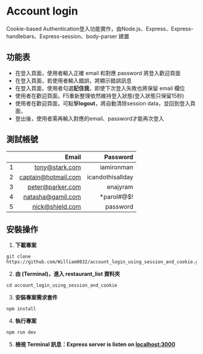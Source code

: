 # Account login

Cookie-based Authentication登入功能實作，由Node.js、Express、Express-handlebars、Express-session、body-parser 建置

## 功能表

- 在登入頁面，使用者輸入正確 email 和對應 password 將登入歡迎頁面
- 在登入頁面，若使用者輸入錯誤，將顯示錯誤訊息
- 在登入頁面，使用者勾選**記住我**，即使下次登入失敗也將保留 email 欄位
- 使用者在歡迎頁面，F5重新整理依然維持登入狀態(登入狀態只保留15秒)
- 使用者在歡迎頁面，可點擊**logout**，將自動清除session data，並回到登入頁面，
- 登出後，使用者需再輸入對應的email、password才能再次登入

## 測試帳號

|      |               Email |         Password |
| ---: | ------------------: | ---------------: |
|    1 |      tony@stark.com |       iamironman |
|    2 | captain@hotmail.com | icandothisallday |
|    3 |    peter@parker.com |         enajyram |
|    4 |   natasha@gamil.com |     \*parol#@\$! |
|    5 |     nick@shield.com |         password |

## 安裝操作

1. **下載專案**

```
git clone https://github.com/William0832/account_login_using_session_and_cookie.git
```

2. **由 (Terminal)，進入 restaurant_list 資料夾**

```
cd account_login_using_session_and_cookie
```

3. **安裝專案需求套件**

```
npm install
```

4. **執行專案**

```
npm run dev
```

5. **檢視 Terminal 訊息：Express server is listen on [localhost:3000](http://localhost:3000)**
